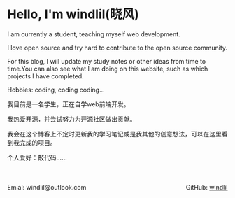 # Hello, I'm windlil(晓风)
I am currently a student, teaching myself web development.

I love open source and try hard to contribute to the open source community.

For this blog, I will update my study notes or other ideas from time to time.You can also see what I am doing on this website, such as which projects I have completed.

Hobbies: coding, coding coding...

我目前是一名学生，正在自学web前端开发。

我热爱开源，并尝试努力为开源社区做出贡献。

我会在这个博客上不定时更新我的学习笔记或是我其他的创意想法，可以在这里看到我完成的项目。

个人爱好：敲代码......

<div style='margin-top: 50px; display: flex; justify-content: space-between;'>
  <div>Emial: windlil@outlook.com</div>
  <div>
    GitHub:
    <a target='_blank' href='https://github.com/windlil'>windlil</a>
  </div>
</div>

